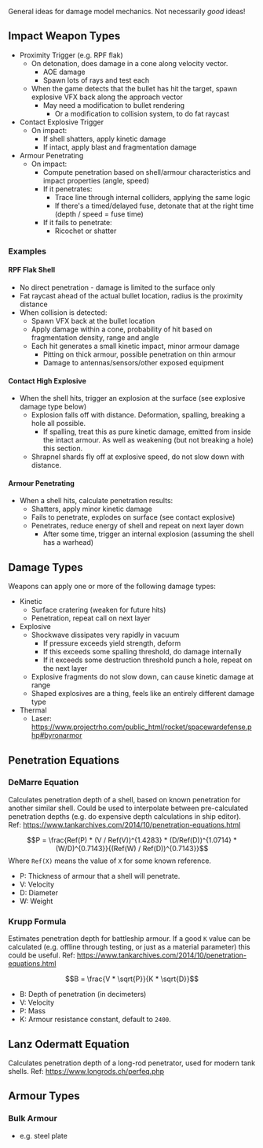 General ideas for damage model mechanics. Not necessarily _good_ ideas!

## Impact Weapon Types
- Proximity Trigger (e.g. RPF flak)
	- On detonation, does damage in a cone along velocity vector.
		- AOE damage
		- Spawn lots of rays and test each
	- When the game detects that the bullet has hit the target, spawn explosive VFX back along the approach vector
		- May need a modification to bullet rendering
			- Or a modification to collision system, to do fat raycast
- Contact Explosive Trigger
	- On impact:
		- If shell shatters, apply kinetic damage
		- If intact, apply blast and fragmentation damage
- Armour Penetrating
	- On impact:
		- Compute penetration based on shell/armour characteristics and impact properties (angle, speed)
		- If it penetrates:
			- Trace line through internal colliders, applying the same logic
			- If there's a timed/delayed fuse, detonate that at the right time (depth / speed = fuse time)
		- If it fails to penetrate:
			- Ricochet or shatter
### Examples
#### RPF Flak Shell
- No direct penetration - damage is limited to the surface only
- Fat raycast ahead of the actual bullet location, radius is the proximity distance
- When collision is detected:
	- Spawn VFX back at the bullet location
	- Apply damage within a cone, probability of hit based on fragmentation density, range and angle
	- Each hit generates a small kinetic impact, minor armour damage
		- Pitting on thick armour, possible penetration on thin armour
		- Damage to antennas/sensors/other exposed equipment
#### Contact High Explosive
- When the shell hits, trigger an explosion at the surface (see explosive damage type below)
	- Explosion falls off with distance. Deformation, spalling, breaking a hole all possible.
		- If spalling, treat this as pure kinetic damage, emitted from inside the intact armour. As well as weakening (but not breaking a hole) this section.
	- Shrapnel shards fly off at explosive speed, do not slow down with distance.
#### Armour Penetrating
- When a shell hits, calculate penetration results:
	- Shatters, apply minor kinetic damage
	- Fails to penetrate, explodes on surface (see contact explosive)
	- Penetrates, reduce energy of shell and repeat on next layer down
		- After some time, trigger an internal explosion (assuming the shell has a warhead)
## Damage Types
Weapons can apply one or more of the following damage types:
- Kinetic
	- Surface cratering (weaken for future hits)
	- Penetration, repeat call on next layer
- Explosive
	- Shockwave dissipates very rapidly in vacuum
		- If pressure exceeds yield strength, deform
		- If this exceeds some spalling threshold, do damage internally
		- If it exceeds some destruction threshold punch a hole, repeat on the next layer
	- Explosive fragments do not slow down, can cause kinetic damage at range
	- Shaped explosives are a thing, feels like an entirely different damage type
- Thermal
	- Laser: https://www.projectrho.com/public_html/rocket/spacewardefense.php#byronarmor
## Penetration Equations
### DeMarre Equation
Calculates penetration depth of a shell, based on known penetration for another similar shell. Could be used to interpolate between pre-calculated penetration depths (e.g. do expensive depth calculations in ship editor). Ref: https://www.tankarchives.com/2014/10/penetration-equations.html

$$P = \frac{Ref(P) * (V / Ref(V))^{1.4283} * (D/Ref(D))^{1.0714} * (W/D)^{0.7143}}{(Ref(W) / Ref(D))^{0.7143}}$$
Where `Ref(X)` means the value of `X` for some known reference.
- P: Thickness of armour that a shell will penetrate.
- V: Velocity
- D: Diameter
- W: Weight
### Krupp Formula
Estimates penetration depth for battleship armour. If a good `K` value can be calculated (e.g. offline through testing, or just as a material parameter) this could be useful. Ref: https://www.tankarchives.com/2014/10/penetration-equations.html

$$B = \frac{V * \sqrt{P}}{K * \sqrt{D}}$$
- B: Depth of penetration (in decimeters)
- V: Velocity
- P: Mass
- K: Armour resistance constant, default to `2400`.
## Lanz Odermatt Equation
Calculates penetration depth of a long-rod penetrator, used for modern tank shells. Ref: https://www.longrods.ch/perfeq.php

## Armour Types
### Bulk Armour
- e.g. steel plate